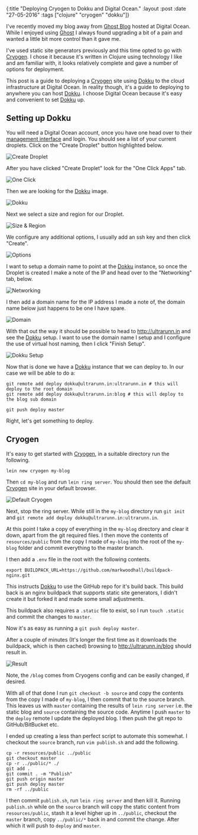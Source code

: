 {:title  "Deploying Cryogen to Dokku and Digital Ocean."
 :layout :post
 :date   "27-05-2016"
 :tags   ["clojure" "cryogen" "dokku"]}

 I've recently moved my blog away from [Ghost Blog](https://ghost.org/) hosted at Digital Ocean.
 While I enjoyed using [Ghost](https://ghost.org/) I always found upgrading a bit of a pain and
 wanted a little bit more control than it gave me.

 I've used static site generators previously and this time opted to go with [Cryogen](http://cryogenweb.org/). I chose
 it because it's written in Clojure using technology I like and am familiar with, it looks relatively complete and
 gave a number of options for deployment.

 This post is a guide to deploying a [Cryogen](http://cryogenweb.org/) site using [Dokku](https://github.com/dokku/dokku) to the cloud infrastructure at
 Digital Ocean. In reality though, it's a guide to deploying to anywhere you can host [Dokku](https://github.com/dokku/dokku). I choose Digital Ocean because
 it's easy and convenient to set [Dokku](https://github.com/dokku/dokku) up.

 ## Setting up Dokku

 You will need a Digital Ocean account, once you have one head over to their [management interface](https://cloud.digitalocean.com) and login. You should
 see a list of your current droplets. Click on the "Create Droplet" button highlighted below.

![Create Droplet](http://i.imgur.com/JrYNpxW.png)

After you have clicked "Create Droplet" look for the "One Click Apps" tab.

![One Click](http://i.imgur.com/kxgyEDy.png)

Then we are looking for the [Dokku](https://github.com/dokku/dokku) image.

![Dokku](http://i.imgur.com/j3d5nAF.png)

Next we select a size and region for our Droplet.

![Size & Region](http://i.imgur.com/PVkhwZp.png)

We configure any additional options, I usually add an ssh key and then click "Create".

![Options](http://i.imgur.com/qn1dFMM.png)

I want to setup a domain name to point at the [Dokku](https://github.com/dokku/dokku) instance, so once the Droplet is created I make a note of the IP and head over to the "Networking" tab, below.

![Networking](http://i.imgur.com/1tPlayj.png)

I then add a domain name for the IP address I made a note of, the domain name below just happens to be one I have spare.

![Domain](http://i.imgur.com/hVv0Gmh.png)

With that out the way it should be possible to head to http://ultrarunn.in and see the [Dokku](https://github.com/dokku/dokku) setup. I want to use the domain name I setup
and I configure the use of virtual host naming, then I click "Finish Setup".

![Dokku Setup](http://i.imgur.com/z0IJTwt.png)

Now that is done we have a [Dokku](https://github.com/dokku/dokku) instance that we can deploy to. In our case we will be able to do a:

```
git remote add deploy dokku@ultrarunn.in:ultrarunn.in # this will deploy to the root domain
git remote add deploy dokku@ultrarunn.in:blog # this will deploy to the blog sub domain

git push deploy master
```

Right, let's get something to deploy.

## Cryogen

It's easy to get started with [Cryogen](http://cryogenweb.org/), in a suitable directory run the following.

```
lein new cryogen my-blog
```

Then `cd my-blog` and run `lein ring server`. You should then see the default [Cryogen](http://cryogenweb.org/) site in your default browser.

![Default Cryogen](http://i.imgur.com/76qltCr.png)

Next, stop the ring server. While still in the `my-blog` directory run `git init` and `git remote add deploy dokku@ultrarunn.in:ultrarunn.in`.

At this point I take a copy of everything in the `my-blog` directory and  clear it down, apart from the git required files. I then move the contents of `resources/public`
from the copy I made of `my-blog` into the root of the `my-blog` folder and commit everything to the master branch.

I then add a `.env` file in the root with the following contents.

```
export BUILDPACK_URL=https://github.com/markwoodhall/buildpack-nginx.git
```

This instructs [Dokku](https://github.com/dokku/dokku) to use the GitHub repo for it's build back. This build back is an nginx buildpack that supports static site generators, I didn't create it but forked
it and made some small adjustments.

This buildpack also requires a `.static` file to exist, so I run `touch .static` and commit the changes to `master`.

Now it's as easy as running a `git push deploy master`.

After a couple of minutes (It's longer the first time as it downloads the buildpack, which is then cached) browsing to http://ultrarunn.in/blog should result in.

![Result](http://i.imgur.com/ylkBYfw.png)

Note, the `/blog` comes from Cryogens config and can be easily changed, if desired.

With all of that done I run `git checkout -b source` and copy the contents from the copy I made of `my-blog`, I then commit that to the source branch. This leaves us with
`master` containing the results of `lein ring server` i.e. the static blog and `source` containing the source code. Anytime I push `master` to the `deploy` remote I
update the deployed blog. I then push the git repo to GitHub/BitBucket etc.

I ended up creating a less than perfect script to automate this somewhat. I checkout the `source` branch, run `vim publish.sh` and add the following.
```
cp -r resources/public ../public
git checkout master
cp -r ../public/* ./
git add .
git commit . -m "Publish"
git push origin master
git push deploy master
rm -rf ../public
```
I then commit `publish.sh`, run `lein ring server` and then kill it. Running `publish.sh` while on the `source` branch will copy the static content
from `resources/public`, stash it a level higher up in `../public`, checkout the `master` branch, copy `../public/*` back in and commit the change. After which it
will push to `deploy` and `master`.
